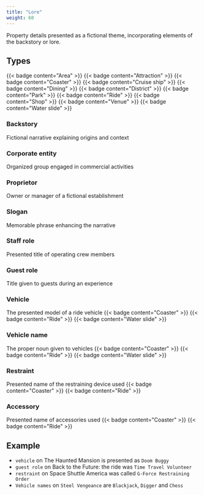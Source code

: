 ```yaml
---
title: "Lore"
weight: 60
---
```


Property details presented as a fictional theme, incorporating elements of the backstory or lore.

## Types
{{< badge content="Area" >}}
{{< badge content="Attraction" >}}
{{< badge content="Coaster" >}}
{{< badge content="Cruise ship" >}}
{{< badge content="Dining" >}}
{{< badge content="District" >}}
{{< badge content="Park" >}}
{{< badge content="Ride" >}}
{{< badge content="Shop" >}}
{{< badge content="Venue" >}}
{{< badge content="Water slide" >}}


### Backstory
Fictional narrative explaining origins and context

### Corporate entity
Organized group engaged in commercial activities

### Proprietor
Owner or manager of a fictional establishment

### Slogan
Memorable phrase enhancing the narrative

### Staff role
Presented title of operating crew members

### Guest role
Title given to guests during an experience

### Vehicle
The presented model of a ride vehicle
{{< badge content="Coaster" >}}
{{< badge content="Ride" >}}
{{< badge content="Water slide" >}}

### Vehicle name
The proper noun given to vehicles
{{< badge content="Coaster" >}}
{{< badge content="Ride" >}}
{{< badge content="Water slide" >}}

### Restraint
Presented name of the restraining device used
{{< badge content="Coaster" >}}
{{< badge content="Ride" >}}

### Accessory
Presented name of accessories used
{{< badge content="Coaster" >}}
{{< badge content="Ride" >}}



## Example

* `vehicle` on The Haunted Mansion is presented as `Doom Buggy`
* `guest role` on Back to the Future: the ride was `Time Travel Volunteer`
* `restraint` on Space Shuttle America was called `G-Force Restraining Order`
* `Vehicle names` on `Steel Vengeance` are `Blackjack`, `Digger` and `Chess`